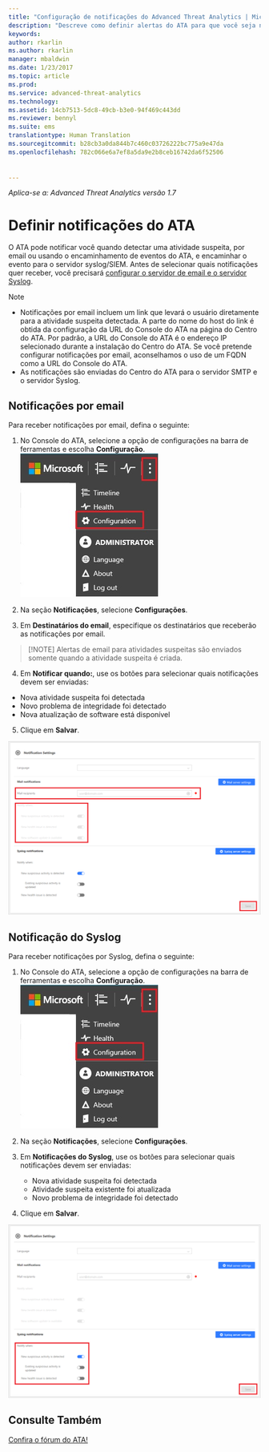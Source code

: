 ```yaml
---
title: "Configuração de notificações do Advanced Threat Analytics | Microsoft Docs"
description: "Descreve como definir alertas do ATA para que você seja notificado quando atividades suspeitas forem detectadas."
keywords: 
author: rkarlin
ms.author: rkarlin
manager: mbaldwin
ms.date: 1/23/2017
ms.topic: article
ms.prod: 
ms.service: advanced-threat-analytics
ms.technology: 
ms.assetid: 14cb7513-5dc8-49cb-b3e0-94f469c443dd
ms.reviewer: bennyl
ms.suite: ems
translationtype: Human Translation
ms.sourcegitcommit: b28cb3a0da844b7c460c03726222bc775a9e47da
ms.openlocfilehash: 782c066e6a7ef8a5da9e2b8ceb16742da6f52506


---
```


*Aplica-se a: Advanced Threat Analytics versão 1.7*



# <a name="set-ata-notifications"></a>Definir notificações do ATA
O ATA pode notificar você quando detectar uma atividade suspeita, por email ou usando o encaminhamento de eventos do ATA, e encaminhar o evento para o servidor syslog/SIEM. Antes de selecionar quais notificações quer receber, você precisará [configurar o servidor de email e o servidor Syslog](setting-syslog-email-server-settings.md).

> [!NOTE]
> -   Notificações por email incluem um link que levará o usuário diretamente para a atividade suspeita detectada. A parte do nome do host do link é obtida da configuração da URL do Console do ATA na página do Centro do ATA. Por padrão, a URL do Console do ATA é o endereço IP selecionado durante a instalação do Centro do ATA.  Se você pretende configurar notificações por email, aconselhamos o uso de um FQDN como a URL do Console do ATA.
> -   As notificações são enviadas do Centro do ATA para o servidor SMTP e o servidor Syslog.

## <a name="mail-notifications"></a>Notificações por email
Para receber notificações por email, defina o seguinte:


1. No Console do ATA, selecione a opção de configurações na barra de ferramentas e escolha **Configuração**.
![Ícone Definições de configuração do ATA](media/ATA-config-icon.JPG)

2. Na seção **Notificações**, selecione **Configurações**.
3. Em **Destinatários do email**, especifique os destinatários que receberão as notificações por email.
>   [!NOTE]
>   Alertas de email para atividades suspeitas são enviados somente quando a atividade suspeita é criada.

4. Em **Notificar quando:**, use os botões para selecionar quais notificações devem ser enviadas:
  - Nova atividade suspeita foi detectada
  - Novo problema de integridade foi detectado
  - Nova atualização de software está disponível

5. Clique em **Salvar**.

![Imagem das configurações de notificação de email do ATA](media/ATA-mail-notification-settings-1.7.png)


## <a name="syslog-notification"></a>Notificação do Syslog

Para receber notificações por Syslog, defina o seguinte:


1. No Console do ATA, selecione a opção de configurações na barra de ferramentas e escolha **Configuração**.
![Ícone Definições de configuração do ATA](media/ATA-config-icon.JPG)

2. Na seção **Notificações**, selecione **Configurações**.
3. Em **Notificações do Syslog**, use os botões para selecionar quais notificações devem ser enviadas:


    - Nova atividade suspeita foi detectada
    - Atividade suspeita existente foi atualizada
    - Novo problema de integridade foi detectado
5. Clique em **Salvar**.

![Imagem das configurações de notificação do ATA](media/ATA-syslog-notification-settings-1.7.png)




## <a name="see-also"></a>Consulte Também
[Confira o fórum do ATA!](https://social.technet.microsoft.com/Forums/security/home?forum=mata)



<!--HONumber=Feb17_HO1-->


